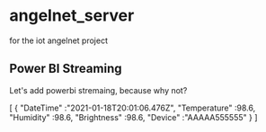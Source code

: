 # angelnet_server
for the iot angelnet project

## Power BI Streaming

Let's add powerbi stremaing, because why not?

 [
{
"DateTime" :"2021-01-18T20:01:06.476Z",
"Temperature" :98.6,
"Humidity" :98.6,
"Brightness" :98.6,
"Device" :"AAAAA555555"
}
] 

